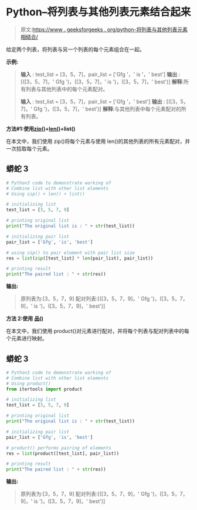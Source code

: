 # Python–将列表与其他列表元素结合起来

> 原文:[https://www . geeksforgeeks . org/python-将列表与其他列表元素相结合/](https://www.geeksforgeeks.org/python-combine-list-with-other-list-elements/)

给定两个列表，将列表与另一个列表的每个元素组合在一起。

**示例:**

> **输入** : test_list = [3，5，7]，pair_list = ['Gfg '，' is '，' best']
> **输出** : [([3，5，7]，' Gfg ')，([3，5，7]，' is ')，([3，5，7]，' best')]
> **解释**:所有列表与其他列表中的每个元素配对。
> 
> **输入** : test_list = [3，5，7]，pair_list = ['Gfg '，' best']
> **输出** : [([3，5，7]，' Gfg ')，([3，5，7]，' best')]
> **解释**:与其他列表中每个元素配对的所有列表。

**方法#1:使用**[**zip()**](https://www.geeksforgeeks.org/zip-in-python/)**+**[**len()**](https://www.geeksforgeeks.org/python-string-length-len/)**+list()**

在本文中，我们使用 zip()将每个元素与使用 len()的其他列表的所有元素配对，并一次拾取每个元素。

## 蟒蛇 3

```py
# Python3 code to demonstrate working of 
# Combine list with other list elements
# Using zip() + len() + list()

# initializing list
test_list = [3, 5, 7, 9]

# printing original list
print("The original list is : " + str(test_list))

# initializing pair list 
pair_list = ['Gfg', 'is', 'best']

# using zip() to pair element with pair list size
res = list(zip([test_list] * len(pair_list), pair_list))

# printing result 
print("The paired list : " + str(res))
```

**输出:**

> 原列表为:[3，5，7，9]
> 配对列表:[([3，5，7，9]，' Gfg ')，([3，5，7，9]，' is ')，([3，5，7，9]，' best')]

**方法 2:使用** [**品()**](https://www.geeksforgeeks.org/python-itertools-product/)

在本文中，我们使用 product()对元素进行配对，并将每个列表与配对列表中的每个元素进行映射。

## 蟒蛇 3

```py
# Python3 code to demonstrate working of 
# Combine list with other list elements
# Using product()
from itertools import product

# initializing list
test_list = [3, 5, 7, 9]

# printing original list
print("The original list is : " + str(test_list))

# initializing pair list 
pair_list = ['Gfg', 'is', 'best']

# product() performs pairing of elements
res = list(product([test_list], pair_list))

# printing result 
print("The paired list : " + str(res))
```

**输出:**

> 原列表为:[3，5，7，9]
> 配对列表:[([3，5，7，9]，' Gfg ')，([3，5，7，9]，' is ')，([3，5，7，9]，' best')]